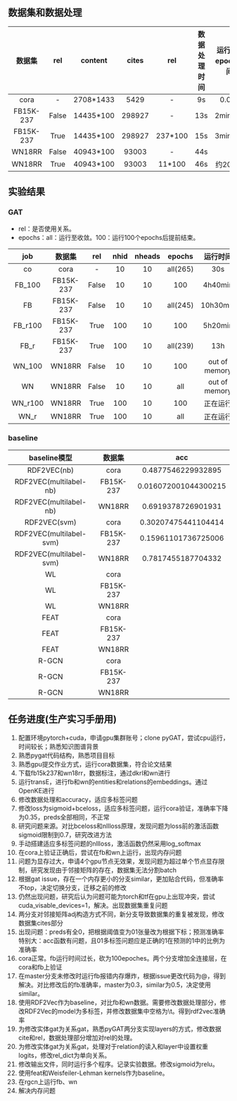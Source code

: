 ## 数据集和数据处理

|  数据集   |  rel  |   content  | cites  |    rel   | 数据处理时间 | 运行1个epoch时间 |
| :-------: | :---: | :--------: | :----: | :------: | :---: | :---: |
|   cora    |   -   | 2708\*1433 | 5429   |    -     |   9s  | 0.05s |
| FB15K-237 | False | 14435\*100 | 298927 |    -     |   13s |2min40s|
| FB15K-237 | True  | 14435\*100 | 298927 | 237\*100 |   15s |3min10s|
|   WN18RR  | False | 40943\*100 | 93003  |    -     |   44s |       |
|   WN18RR  | True  | 40943\*100 | 93003  |  11\*100 |   46s |约20min|

## 实验结果

### GAT

+ rel：是否使用关系。
+ epochs：all：运行至收敛。100：运行100个epochs后提前结束。

|   job   |  数据集   |  rel  |  nhid | nheads |  epochs  | 运行时间  |  acc   |
| :-----: | :-------: | :---: | :---: | :----: | :------: | :------: | :----: |
|   co    |   cora    |   -   |   10  |   10   | all(265) |   30s    | 0.8200 |
| FB_100  | FB15K-237 | False |   10  |   10   |   100    | 4h40min  | 0.3410 |
|   FB    | FB15K-237 | False |   10  |   10   | all(245) | 10h30min | 0.3455 |
| FB_r100 | FB15K-237 | True  |  100  |   10   |   100    | 5h20min  | 0.4538 |
|  FB_r   | FB15K-237 | True  |  100  |   10   | all(239) |   13h    | 0.4920 |
| WN_100  |  WN18RR   | False |   10  |   10   |   100    | out of memory |        |
|   WN    |  WN18RR   | False |   10  |   10   |   all    | out of memory |        |
| WN_r100 |  WN18RR   | True  |  100  |   10   |   100    | 正在运行 |        |
|  WN_r   |  WN18RR   | True  |  100  |   10   |   all    | 正在运行 |        |

### baseline

| baseline模型 |  数据集   |         acc          |
| :----------: | :-------: | :------------------: |
| RDF2VEC(nb)  |   cora    |  0.4877546229932895  |
| RDF2VEC(multilabel-nb)  | FB15K-237 | 0.016072001044300215 |
| RDF2VEC(multilabel-nb)  |  WN18RR   |  0.6919378726901931  |
| RDF2VEC(svm) |   cora    | 0.30207475441104414  |
| RDF2VEC(multilabel-svm) | FB15K-237 | 0.15961101736725006  |
| RDF2VEC(multilabel-svm) |  WN18RR   |  0.7817455187704332  |
|      WL      |   cora    |                      |
|      WL      | FB15K-237 |                      |
|      WL      |  WN18RR   |                      |
|     FEAT     |   cora    |                      |
|     FEAT     | FB15K-237 |                      |
|     FEAT     |  WN18RR   |                      |
|    R-GCN     |   cora    |                      |
|    R-GCN     | FB15K-237 |                      |
|    R-GCN     |  WN18RR   |                      |

## 任务进度(生产实习手册用)

1. 配置环境pytorch+cuda，申请gpu集群账号；clone pyGAT，尝试cpu运行，时间较长；熟悉知识图谱背景
2. 熟悉pygat代码结构，熟悉项目目标
3. 熟悉gpu提交作业方式，运行cora数据集，符合论文结果
4. 下载fb15k237和wn18rr，数据标注，通过dkrl和wn进行
5. 运行transE，进行fb和wn的entities和relations的embeddings。通过OpenKE进行
6. 修改数据处理和accuracy，适应多标签问题
7. 修改loss为sigmoid+bceloss，适应多标签问题，运行cora验证，准确率下降为0.35，preds全部相同，不正常
8. 研究问题来源。对比bceloss和nllloss原理，发现问题为loss前的激活函数sigmoid限制到0.7，研究改进方法
9. 手动搭建适应多标签问题的nllloss，激活函数仍然采用log_softmax
10. 在cora上验证正确后，尝试在fb和wn上运行，出现内存问题
11. 问题为显存过大，申请4个gpu节点无效果，发现问题为超过单个节点显存限制，研究发现由于邻接矩阵的存在，数据集无法分割batch
12. 根据gat issue，存在一个内存更小的分支similar，更加贴合代码，但准确率不top，决定切换分支，迁移之前的修改
13. 仍然出现问题，研究后认为问题可能为torch和tf在gpu上出现冲突，尝试cuda_visable_devices=1，解决。出现数据集重复问题
14. 两分支对邻接矩阵adj构造方式不同，新分支导致数据集的重复被发现，修改数据集cites部分
15. 出现问题：preds有全0，把根据阈值变为01张量改为根据下标；预测准确率特别大：acc函数有问题，且01多标签问题应是正确的1在预测的1中的比例为准确率
16. cora正常。fb运行时间过长，砍为100epoches。两个分支增加全连接层，在cora和fb上验证
17. 在master分支未修改时运行fb报错内存爆炸，根据issue更改代码为@，得到解决。对比修改后的fb准确率，master为0.3，similar为0.5，决定使用similar。
18. 使用RDF2Vec作为baseline，对比fb和wn数据。需要修改数据处理部分，修改RDF2Vec的model为多标签，并修改数据集中空格为\t。得到rdf2vec准确率
19. 为修改实体gat为关系gat，熟悉pyGAT两分支实现layers的方式，修改数据cite和rel，数据处理部分增加对rel的处理。
20. 为修改实体gat为关系gat，处理对于relation的读入和layer中设置权重logits，修改rel_dict为单向关系。
21. 修改输出文件，同时运行多个程序。记录实验数据。修改sigmoid为relu。
22. 使用feat和Weisfeiler-Lehman kernels作为baseline。
23. 在rgcn上运行fb、wn
24. 解决内存问题